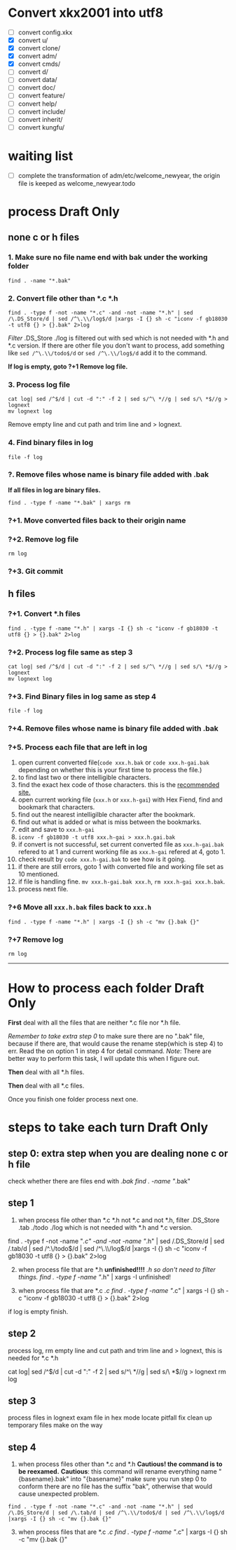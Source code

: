 # Convert xkx2001 into utf8
* [ ] convert config.xkx
* [x] convert u/
* [x] convert clone/
* [x] convert adm/
* [x] convert cmds/
* [ ] convert d/
* [ ] convert data/
* [ ] convert doc/
* [ ] convert feature/
* [ ] convert help/
* [ ] convert include/
* [ ] convert inherit/
* [ ] convert kungfu/

# waiting list
* [ ] complete the transformation of adm/etc/welcome_newyear, the origin file
is keeped as welcome_newyear.todo

# process **Draft Only**
## none c or h files
### 1. Make sure no file name end with bak under the working folder
```shell
find . -name "*.bak"
```
### 2. Convert file other than *.c *.h
```shell
find . -type f -not -name "*.c" -and -not -name "*.h" | sed /\.DS_Store/d | sed /^\.\\/log$/d |xargs -I {} sh -c "iconv -f gb18030 -t utf8 {} > {}.bak" 2>log
```

*Filter* .DS_Store ./log is filtered out with sed which is not needed with *.h and *.c version. If there are other file you don't want to process, add something like `sed /^\.\\/todo$/d` or `sed /^\.\\/log$/d` add it to the command.

**If log is empty, goto ?+1 Remove log file.**

### 3. Process log file
```shell
cat log| sed /^$/d | cut -d ":" -f 2 | sed s/^\ *//g | sed s/\ *$//g > lognext
mv lognext log
```
Remove empty line and cut path and trim line and > lognext.

### 4. Find binary files in log
```shell
file -f log
```

### ?. Remove files whose name is binary file added with .bak
**If all files in log are binary files.**
```shell
find . -type f -name "*.bak" | xargs rm
```

### ?+1. Move converted files back to their origin name

### ?+2. Remove log file
```shell
rm log
```

### ?+3. Git commit

## h files
### ?+1. Convert *.h files
```shell
find . -type f -name "*.h" | xargs -I {} sh -c "iconv -f gb18030 -t utf8 {} > {}.bak" 2>log
```
### ?+2. Process log file same as step 3
```shell
cat log| sed /^$/d | cut -d ":" -f 2 | sed s/^\ *//g | sed s/\ *$//g > lognext
mv lognext log
```
### ?+3. Find Binary files in log same as step 4
```shell
file -f log
```
### ?+4. Remove files whose name is binary file added with .bak
### ?+5. Process each file that are left in log
1. open current converted file(`code xxx.h.bak` or `code xxx.h-gai.bak` depending on whether this is your first time to process the file.)
2. to find last two or there intelligible characters.
3. find the exact hex code of those characters. this is the [recommended site.](http://mytju.com/classcode/tools/encode_gb2312.asp)
4. open current working file (`xxx.h` or `xxx.h-gai`) with Hex Fiend, find and bookmark that characters.
5. find out the nearest intelligilble character after the bookmark.
6. find out what is added or what is miss between the bookmarks.
8. edit and save to `xxx.h-gai`
9. `iconv -f gb18030 -t utf8 xxx.h-gai > xxx.h.gai.bak`
10. if convert is not successful, set current converted file as `xxx.h-gai.bak` refered to at 1 and current working file as `xxx.h-gai` refered at 4, goto 1.
11. check result by `code xxx.h-gai.bak` to see how is it going.
12. if there are still errors, goto 1 with converted file and working file set as  10 mentioned.
13. if file is handling fine. `mv xxx.h-gai.bak xxx.h`, `rm xxx.h-gai xxx.h.bak`.
14. process next file.
### ?+6 Move all `xxx.h.bak` files back to `xxx.h`
```shell
find . -type f -name "*.h" | xargs -I {} sh -c "mv {}.bak {}"
```
### ?+7 Remove log
```shell
rm log
```


-------------------------------------
# How to process each folder **Draft Only**
**First** deal with all the files that are neither *.c file nor *.h file.

*Remember to take extra step 0* to make sure there are no ".bak" file, because
if there are, that would cause the rename step(which is step 4) to err. Read the
on option 1 in step 4 for detail command.
*Note*: There are better way to perform this task, I will update this when I 
figure out.

**Then** deal with all *.h files.

**Then** deal with all *.c files.

Once you finish one folder process next one.

# steps to take each turn **Draft Only**
## step 0: extra step when you are dealing none c or h file
check whether there are files end with *.bak
find . -name "*.bak"

## step 1
1. when process file other than *.c *.h
not *.c and not *.h, filter .DS_Store .tab ./todo ./log 
which is not needed with *.h and *.c version.

find . -type f -not -name "*.c" -and -not -name "*.h" | sed /\.DS_Store/d | sed /\.tab/d | sed /^\.\\/todo$/d | sed /^\.\\/log$/d |xargs -I {} sh -c "iconv -f gb18030 -t utf8 {} > {}.bak" 2>log

2. when process file that are *.h **unfinished!!!!**
*.h so don't need to filter things.
find . -type f -name "*.h" | xargs -I unfinished!

3. when process file that are *.c
*.c
find . -type f -name "*.c" | xargs -I {} sh -c "iconv -f gb18030 -t utf8 {} > {}.bak" 2>log

if log is empty finish.

## step 2
process log, rm empty line and cut path and trim line and > lognext, this is needed for *.c *.h

cat log| sed /^$/d | cut -d ":" -f 2 | sed s/^\ *//g | sed s/\ *$//g > lognext
rm log

## step 3
process files in lognext
exam file in hex mode
locate pitfall
fix
clean up temporary files make on the way

## step 4
1. when process files other than *.c and *.h **Cautious! the command is to be reexamed.**
**Cautious**: this command will rename everything name "{basename}.bak" into 
"{basename}" make sure you run step 0 to conform there are no file has the suffix
"bak", otherwise that would cause unexpected problem.

```shell
find . -type f -not -name "*.c" -and -not -name "*.h" | sed /\.DS_Store/d | sed /\.tab/d | sed /^\.\\/todo$/d | sed /^\.\\/log$/d |xargs -I {} sh -c "mv {}.bak {}"
```

3. when process files that are *.c
*.c
find . -type f -name "*.c" | xargs -I {} sh -c "mv {}.bak {}"